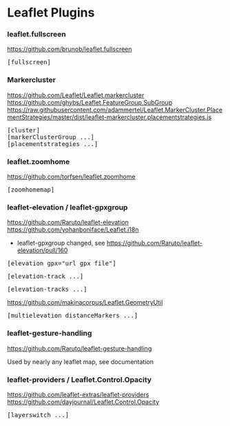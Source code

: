 # Leaflet Plugins

<h3>leaflet.fullscreen</h3>

https://github.com/brunob/leaflet.fullscreen

<pre>[fullscreen]</pre>

<h3>Markercluster</h3>

https://github.com/Leaflet/Leaflet.markercluster   
https://github.com/ghybs/Leaflet.FeatureGroup.SubGroup
https://raw.githubusercontent.com/adammertel/Leaflet.MarkerCluster.PlacementStrategies/master/dist/leaflet-markercluster.placementstrategies.js

<pre>[cluster]
[markerClusterGroup ...]
[placementstrategies ...]</pre>

<h3>leaflet.zoomhome</h3>

https://github.com/torfsen/leaflet.zoomhome

<pre>[zoomhomemap]</pre>

<h3>leaflet-elevation / leaflet-gpxgroup</h3>

https://github.com/Raruto/leaflet-elevation
https://github.com/yohanboniface/Leaflet.i18n

* leaflet-gpxgroup changed, see https://github.com/Raruto/leaflet-elevation/pull/160

<pre>[elevation gpx="url_gpx_file"]</pre>
<pre>[elevation-track ...]</pre>
<pre>[elevation-tracks ...]</pre>

https://github.com/makinacorpus/Leaflet.GeometryUtil

<pre>[multielevation distanceMarkers ...]</pre>

<h3>leaflet-gesture-handling</h3>

https://github.com/Raruto/leaflet-gesture-handling

Used by nearly any leaflet map, see documentation

<h3>leaflet-providers / Leaflet.Control.Opacity</h3>

https://github.com/leaflet-extras/leaflet-providers  
https://github.com/dayjournal/Leaflet.Control.Opacity

<pre>[layerswitch ...]</pre>
